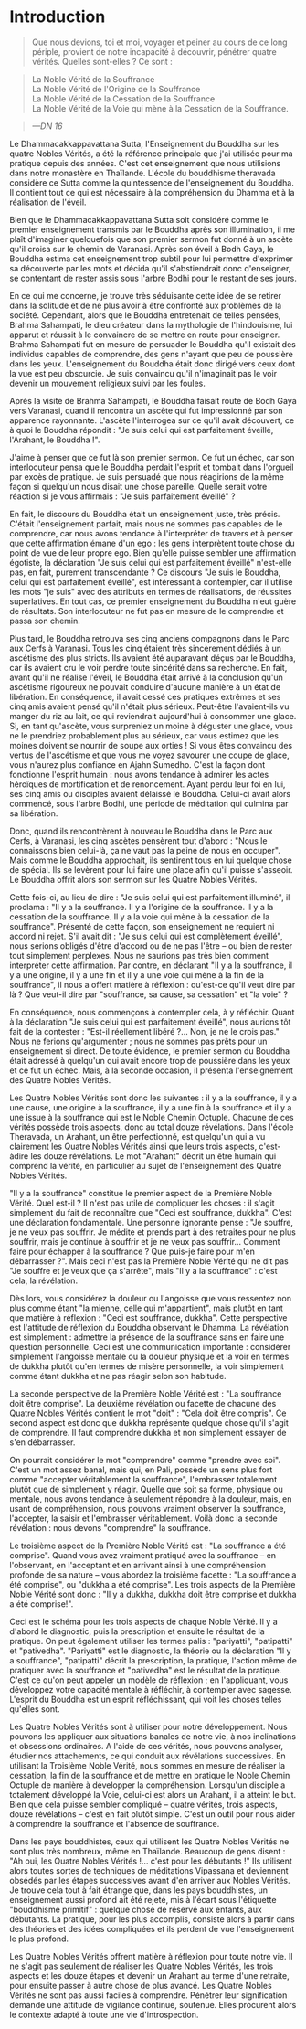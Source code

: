 # Introduction

> Que nous devions, toi et moi, voyager et peiner au cours de ce long périple, provient de notre incapacité à découvrir, pénétrer quatre vérités. Quelles sont-elles ? Ce sont :

> La Noble Vérité de la Souffrance  
La Noble Vérité de l'Origine de la Souffrance  
La Noble Vérité de la Cessation de la Souffrance  
La Noble Vérité de la Voie qui mène à la Cessation de la Souffrance.

> *—DN 16*

Le Dhammacakkappavattana Sutta, l'Enseignement du Bouddha sur les quatre Nobles Vérités, a été la référence principale que j'ai utilisée pour ma pratique depuis des années. C'est cet enseignement que nous utilisions dans notre monastère en Thaïlande. L'école du bouddhisme theravada considère ce Sutta comme la quintessence de l'enseignement du Bouddha. Il contient tout ce qui est nécessaire à la compréhension du Dhamma et à la réalisation de l'éveil.

Bien que le Dhammacakkappavattana Sutta soit considéré comme le premier enseignement transmis par le Bouddha après son illumination, il me plaît d'imaginer quelquefois que son premier sermon fut donné à un ascète qu'il croisa sur le chemin de Varanasi. Après son éveil à Bodh Gaya, le Bouddha estima cet enseignement trop subtil pour lui permettre d'exprimer sa découverte par les mots et décida qu'il s'abstiendrait donc d'enseigner, se contentant de rester assis sous l'arbre Bodhi pour le restant de ses jours.

En ce qui me concerne, je trouve très séduisante cette idée de se retirer dans la solitude et de ne plus avoir à être confronté aux problèmes de la société. Cependant, alors que le Bouddha entretenait de telles pensées, Brahma Sahampati, le dieu créateur dans la mythologie de l'hindouisme, lui apparut et réussit à le convaincre de se mettre en route pour enseigner. Brahma Sahampati fut en mesure de persuader le Bouddha qu'il existait des individus capables de comprendre, des gens n'ayant que peu de poussière dans les yeux. L'enseignement du Bouddha était donc dirigé vers ceux dont la vue est peu obscurcie. Je suis convaincu qu'il n'imaginait pas le voir devenir un mouvement religieux suivi par les foules.

Après la visite de Brahma Sahampati, le Bouddha faisait route de Bodh Gaya vers Varanasi, quand il rencontra un ascète qui fut impressionné par son apparence rayonnante. L'ascète l'interrogea sur ce qu'il avait découvert, ce à quoi le Bouddha répondit : "Je suis celui qui est parfaitement éveillé, l'Arahant, le Bouddha !".

J'aime à penser que ce fut là son premier sermon. Ce fut un échec, car son interlocuteur pensa que le Bouddha perdait l'esprit et tombait dans l'orgueil par excès de pratique. Je suis persuadé que nous réagirions de la même façon si quelqu'un nous disait une chose pareille. Quelle serait votre réaction si je vous affirmais : "Je suis parfaitement éveillé" ?

En fait, le discours du Bouddha était un enseignement juste, très précis. C'était l'enseignement parfait, mais nous ne sommes pas capables de le comprendre, car nous avons tendance à l'interpréter de travers et à penser que cette affirmation émane d'un ego : les gens interprètent toute chose du point de vue de leur propre ego. Bien qu'elle puisse sembler une affirmation égotiste, la déclaration "Je suis celui qui est parfaitement éveillé" n'est-elle pas, en fait, purement transcendante ? Ce discours "Je suis le Bouddha, celui qui est parfaitement éveillé", est intéressant à contempler, car il utilise les mots "je suis" avec des attributs en termes de réalisations, de réussites superlatives. En tout cas, ce premier enseignement du Bouddha n'eut guère de résultats. Son interlocuteur ne fut pas en mesure de le comprendre et passa son chemin.

Plus tard, le Bouddha retrouva ses cinq anciens compagnons dans le Parc aux Cerfs à Varanasi. Tous les cinq étaient très sincèrement dédiés à un ascétisme des plus stricts. Ils avaient été auparavant déçus par le Bouddha, car ils avaient cru le voir perdre toute sincérité dans sa recherche. En fait, avant qu'il ne réalise l'éveil, le Bouddha était arrivé à la conclusion qu'un ascétisme rigoureux ne pouvait conduire d'aucune manière à un état de libération. En conséquence, il avait cessé ces pratiques extrêmes et ses cinq amis avaient pensé qu'il n'était plus sérieux. Peut-être l'avaient-ils vu manger du riz au lait, ce qui reviendrait aujourd'hui à consommer une glace. Si, en tant qu'ascète, vous surpreniez un moine à déguster une glace, vous ne le prendriez probablement plus au sérieux, car vous estimez que les moines doivent se nourrir de soupe aux orties ! Si vous êtes convaincu des vertus de l'ascétisme et que vous me voyez savourer une coupe de glace, vous n'aurez plus confiance en Ajahn Sumedho. C'est la façon dont fonctionne l'esprit humain : nous avons tendance à admirer les actes héroïques de mortification et de renoncement. Ayant perdu leur foi en lui, ses cinq amis ou disciples avaient délaissé le Bouddha. Celui-ci avait alors commencé, sous l'arbre Bodhi, une période de méditation qui culmina par sa libération.

Donc, quand ils rencontrèrent à nouveau le Bouddha dans le Parc aux Cerfs, à Varanasi, les cinq ascètes pensèrent tout d'abord : "Nous le connaissons bien celui-là, ça ne vaut pas la peine de nous en occuper". Mais comme le Bouddha approchait, ils sentirent tous en lui quelque chose de spécial. Ils se levèrent pour lui faire une place afin qu'il puisse s'asseoir. Le Bouddha offrit alors son sermon sur les Quatre Nobles Vérités.

Cette fois-ci, au lieu de dire : "Je suis celui qui est parfaitement illuminé", il proclama : "Il y a la souffrance. Il y a l'origine de la souffrance. Il y a la cessation de la souffrance. Il y a la voie qui mène à la cessation de la souffrance". Présenté de cette façon, son enseignement ne requiert ni accord ni rejet. S'il avait dit : "Je suis celui qui est complètement éveillé", nous serions obligés d'être d'accord ou de ne pas l'être – ou bien de rester tout simplement perplexes. Nous ne saurions pas très bien comment interpréter cette affirmation. Par contre, en déclarant "Il y a la souffrance, il y a une origine, il y a une fin et il y a une voie qui mène à la fin de la souffrance", il nous a offert matière à réflexion : qu'est-ce qu'il veut dire par là ? Que veut-il dire par "souffrance, sa cause, sa cessation" et "la voie" ?

En conséquence, nous commençons à contempler cela, à y réfléchir. Quant à la déclaration "Je suis celui qui est parfaitement éveillé", nous aurions tôt fait de la contester : "Est-il réellement libéré ?… Non, je ne le crois pas." Nous ne ferions qu'argumenter ; nous ne sommes pas prêts pour un enseignement si direct. De toute évidence, le premier sermon du Bouddha était adressé à quelqu'un qui avait encore trop de poussière dans les yeux et ce fut un échec. Mais, à la seconde occasion, il présenta l'enseignement des Quatre Nobles Vérités.

Les Quatre Nobles Vérités sont donc les suivantes : il y a la souffrance, il y
a une cause, une origine à la souffrance, il y a une fin à la souffrance et il y a
une issue à la souffrance qui est le Noble Chemin Octuple. Chacune de ces
vérités possède trois aspects, donc au total douze révélations. Dans l'école
Theravada, un Arahant, un être perfectionné, est quelqu'un qui a vu
clairement les Quatre Nobles Vérités ainsi que leurs trois aspects, c'est-àdire les douze révélations. Le mot "Arahant" décrit un être humain qui comprend la vérité, en particulier au sujet de l'enseignement des Quatre Nobles Vérités.

"Il y a la souffrance" constitue le premier aspect de la Première Noble Vérité. Quel est-il ? Il n'est pas utile de compliquer les choses : il s'agit simplement du fait de reconnaître que "Ceci est souffrance, dukkha". C'est une déclaration fondamentale. Une personne ignorante pense : "Je souffre, je ne veux pas souffrir. Je médite et prends part à des retraites pour ne plus souffrir, mais je continue à souffrir et je ne veux pas souffrir... Comment faire pour échapper à la souffrance ? Que puis-je faire pour m'en débarrasser ?". Mais ceci n'est pas la Première Noble Vérité qui ne dit pas "Je souffre et je veux que ça s'arrête", mais "Il y a la souffrance" : c'est cela, la révélation.

Dès lors, vous considérez la douleur ou l'angoisse que vous ressentez non plus comme étant "la mienne, celle qui m'appartient", mais plutôt en tant que matière à réflexion : "Ceci est souffrance, dukkha". Cette perspective est l'attitude de réflexion du Bouddha observant le Dhamma. La révélation est simplement : admettre la présence de la souffrance sans en faire une question personnelle. Ceci est une communication importante : considérer simplement l'angoisse mentale ou la douleur physique et la voir en termes de dukkha plutôt qu'en termes de misère personnelle, la voir simplement comme étant dukkha et ne pas réagir selon son habitude.

La seconde perspective de la Première Noble Vérité est : "La souffrance doit être comprise". La deuxième révélation ou facette de chacune des Quatre Nobles Vérités contient le mot "doit" : "Cela doit être compris". Ce second aspect est donc que dukkha représente quelque chose qu'il s'agit de comprendre. Il faut comprendre dukkha et non simplement essayer de s'en débarrasser.

On pourrait considérer le mot "comprendre" comme "prendre avec soi". C'est un mot assez banal, mais qui, en Pali, possède un sens plus fort comme "accepter véritablement la souffrance", l'embrasser totalement plutôt que de simplement y réagir. Quelle que soit sa forme, physique ou mentale, nous avons tendance à seulement répondre à la douleur, mais, en usant de compréhension, nous pouvons vraiment observer la souffrance, l'accepter, la saisir et l'embrasser véritablement. Voilà donc la seconde révélation : nous devons "comprendre" la souffrance.

Le troisième aspect de la Première Noble Vérité est : "La souffrance a été comprise". Quand vous avez vraiment pratiqué avec la souffrance – en l'observant, en l'acceptant et en arrivant ainsi à une compréhension profonde de sa nature – vous abordez la troisième facette : "La souffrance a été comprise", ou "dukkha a été comprise". Les trois aspects de la Première Noble Vérité sont donc : "Il y a dukkha, dukkha doit être comprise et dukkha a été comprise!".

Ceci est le schéma pour les trois aspects de chaque Noble Vérité. Il y a d'abord le diagnostic, puis la prescription et ensuite le résultat de la pratique. On peut également utiliser les termes palis : "pariyatti", "patipatti" et "pativedha". "Pariyatti" est le diagnostic, la théorie ou la déclaration "Il y a souffrance", "patipatti" décrit la prescription, la pratique, l'action même de pratiquer avec la souffrance et "pativedha" est le résultat de la pratique. C'est ce qu'on peut appeler un modèle de réflexion ; en l'appliquant, vous développez votre capacité mentale à réfléchir, à contempler avec sagesse. L'esprit du Bouddha est un esprit réfléchissant, qui voit les choses telles qu'elles sont.

Les Quatre Nobles Vérités sont à utiliser pour notre développement. Nous pouvons les appliquer aux situations banales de notre vie, à nos inclinations et obsessions ordinaires. A l'aide de ces vérités, nous pouvons analyser, étudier nos attachements, ce qui conduit aux révélations successives. En utilisant la Troisième Noble Vérité, nous sommes en mesure de réaliser la cessation, la fin de la souffrance et de mettre en pratique le Noble Chemin Octuple de manière à développer la compréhension. Lorsqu'un disciple a totalement développé la Voie, celui-ci est alors un Arahant, il a atteint le but. Bien que cela puisse sembler compliqué – quatre vérités, trois aspects, douze révélations – c'est en fait plutôt simple. C'est un outil pour nous aider à comprendre la souffrance et l'absence de souffrance.

Dans les pays bouddhistes, ceux qui utilisent les Quatre Nobles Vérités ne sont plus très nombreux, même en Thaïlande. Beaucoup de gens disent : "Ah oui, les Quatre Nobles Vérités !… c'est pour les débutants !" Ils utilisent alors toutes sortes de techniques de méditations Vipassana et deviennent obsédés par les étapes successives avant d'en arriver aux Nobles Vérités. Je trouve cela tout à fait étrange que, dans les pays bouddhistes, un enseignement aussi profond ait été rejeté, mis à l'écart sous l'étiquette "bouddhisme primitif" : quelque chose de réservé aux enfants, aux débutants. La pratique, pour les plus accomplis, consiste alors à partir dans des théories et des idées compliquées et ils perdent de vue l'enseignement le plus profond.

Les Quatre Nobles Vérités offrent matière à réflexion pour toute notre vie. Il ne s'agit pas seulement de réaliser les Quatre Nobles Vérités, les trois aspects et les douze étapes et devenir un Arahant au terme d'une retraite, pour ensuite passer à autre chose de plus avancé. Les Quatre Nobles Vérités ne sont pas aussi faciles à comprendre. Pénétrer leur signification demande une attitude de vigilance continue, soutenue. Elles procurent alors le contexte adapté à toute une vie d'introspection.